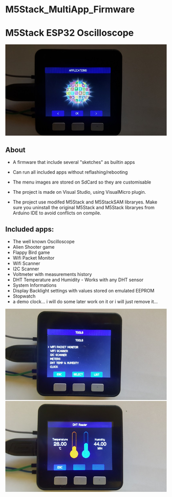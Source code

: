 # M5Stack_MultiApp_Firmware
# M5Stack ESP32 Oscilloscope

![image](20180407_191741.jpg)

## About
- A firmware that include several "sketches" as builtin apps
- Can run all included apps without reflashing/rebooting
- The menu images are stored on SdCard so they are customisable

- The project is made on Visual Studio, using VisualMicro plugin.
- The project use modifed M5Stack and M5StackSAM libraryes. 
Make sure you uninstall the original M5Stack and M5Stack libraryes from Arduino IDE to avoid conflicts on compile.

## Included apps:
- The well known Oscilloscope
- Alien Shooter game
- Flappy Bird game
- Wifi Packet Monitor
- Wifi Scanner
- I2C Scanner
- Voltmeter with measurements history
- DHT Temperature and Humidity - Works with any DHT sensor
- System Informations
- Display Backlight settings with values stored on emulated EEPROM
- Stopwatch
- a demo clock... i will do some later work on it or i will just remove it...

![image](20180407_191824.jpg)
![image](20180407_192148.jpg)
